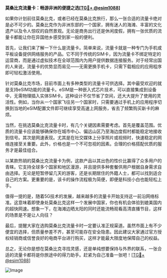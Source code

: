 **莫桑比克流量卡：畅游非洲的便捷之选[[TG💪+ @esim1088](https://t.me/s/esim1088)]**

如果你计划前往莫桑比克，或者已经在莫桑比克旅行，那么一张合适的流量卡绝对是必不可少的。莫桑比克作为非洲东部的一个国家，拥有迷人的海滩、丰富的文化遗产以及令人惊叹的自然景观。无论是商务出行还是休闲度假，拥有一张优质的流量卡都能让你在异国他乡感受到家一般的便利。

首先，让我们来了解一下什么是流量卡。简单来说，流量卡就是一种专门为手机或平板设备提供网络服务的产品。它不同于传统的SIM卡，因为流量卡不绑定特定的运营商，而是通过虚拟技术在全球范围内为用户提供数据连接服务。对于经常出国的人来说，流量卡的优势显而易见——无需更换手机卡，只需下载相应的应用程序即可轻松激活使用。

针对莫桑比克市场，目前市面上有多种类型的流量卡可供选择。其中最受欢迎的就是支持eSIM功能的流量卡。eSIM是一种嵌入式芯片技术，可以直接集成到设备中，无需物理插入实体SIM卡。这种设计不仅节省了空间，还大大提升了使用的灵活性。例如，当你从一个国家飞往另一个国家时，只需要通过手机上的应用程序切换到当地的eSIM配置文件即可继续享受高速上网服务，省去了频繁购买新卡的麻烦。

当然，在挑选莫桑比克流量卡时，有几个关键因素需要考虑。首先是覆盖范围。优质的流量卡应该能够确保你在城市中心、偏远山区乃至海边度假村都能稳定地接收到信号。其次是网速表现。尤其是在社交媒体上分享照片或视频时，快速稳定的网络连接至关重要。此外，价格也是一个不可忽视的因素。合理的价格搭配优质的服务才是最佳组合。

以某款热销的莫桑比克流量卡为例，这款产品以其出色的性价比赢得了众多用户的青睐。它支持全球多个国家和地区漫游，并且提供多种套餐供用户根据自身需求自由选择。无论是短暂停留几天的游客，还是长期居住的外籍人士，都可以找到适合自己的方案。更重要的是，该卡的操作流程极为简便，即便是科技小白也能轻松上手。

值得一提的是，随着5G技术的发展，越来越多的流量卡开始支持这一前沿网络标准。这意味着即使身处莫桑比克这样一个发展中国家，你也有机会体验到媲美国内的超快网速。想象一下，在海滩边晒太阳的同时还能流畅观看高清直播节目，这样的场景是不是让人向往？

最后，提醒大家在选购莫桑比克流量卡时一定要认准正规渠道。虽然市面上有不少便宜的选择，但质量参差不齐，甚至可能存在安全隐患。因此建议大家通过官方授权经销商或信誉良好的电商平台进行购买，这样才能最大限度地保障自己的权益。

总之，无论你是想在莫桑比克寻找灵感，还是单纯想要保持与外界的联系，一张合适的流量卡都将是你旅途中的得力助手。赶紧为自己准备一张吧！[[TG💪+ @esim1088](https://t.me/s/esim1088)] 

![Image](https://i.postimg.cc/4NQfJmqS/Snipaste-2025-05-13-00-14-12.png)